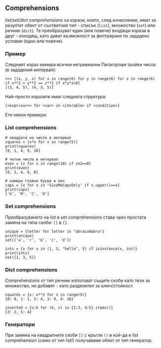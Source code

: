 ## Comprehensions

*list/set/dict comprehensions* са изрази, които, след изчисление, имат за резултат обект от съответния тип - 
списък (```list```), множество (```set```) или речник (```dict```). Те преобразуват един (или повече) входящи изрази в друг - изходящ, като дават
възможност за филтриране по зададено условие (едно или повече).

### Пример
Следният израз намира всички нетривиални Питагорови тройки числа (в зададения интервал):
```
>>> [(x, y, z) for x in range(6) for y in range(6) for z in range(6) if x**2 + y**2 == z**2 if x*y*z>0]
[(3, 4, 5), (4, 3, 5)]
```

Най-просто изразите имат следната структура:
```
[<expr<var>> for <var> in <iterable> if <condition>]
```

Ето някои примери:

### List comprehensions
```
# квадрати на числа в интервал
squares = [x*x for x in range(5)]
print(squares)
[0, 1, 4, 9, 16]

# четни числа в интервал
even = [x for x in range(10) if x%2==0]
print(even)
[0, 2, 4, 6, 8]

# намира главни букви в низ
caps = [x for x in 'GiveMeCapsOnly' if x.upper()==x]
print(caps)
['G', 'M', 'C', 'O']
```

### Set comprehensions
Преобразуването на list в set comprehensions става чрез простата замяна на типа скоби: ```[]``` в ```{}```.

```
unique = {letter for letter in "abracadabra"}
print(unique)
set(['a', 'r', 'b', 'c', 'd'])

ints = {x for x in (1, 3, "hello", 5) if isinstance(x, int)}
print(ints)
set([1, 3, 5])
```

### Dict comprehensions
Comprehensions от тип речник използват същите скоби като тези за множество, но добавят ```:``` като разделител за ключ/стойност.
```
squares = {x: x**2 for x in range(5)}
{0: 0, 1: 1, 2: 4, 3: 9, 4: 16}

inverted = {v:k for (k, v) in {2:3, 4:5}.items()}
{3: 2, 5: 4}
```

### Генератори
При замяна на квадратните скоби ```[]``` с кръгли ```()``` в кой-да е list comprehension (само от тип list!) получаваме обект 
от тип генератор.
